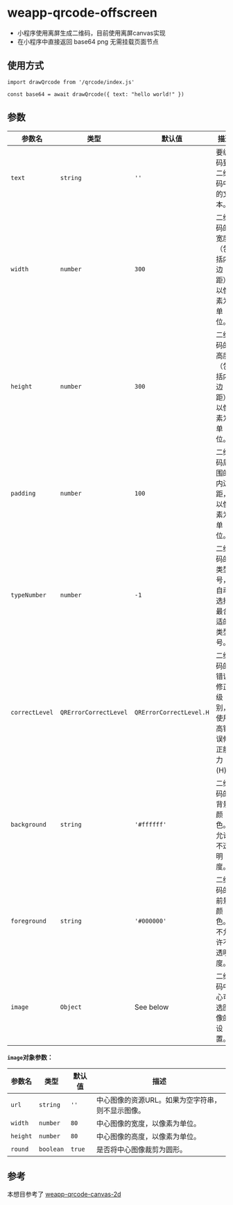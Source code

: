 # weapp-qrcode-offscreen
- 小程序使用离屏生成二维码，目前使用离屏canvas实现
- 在小程序中直接返回 base64 png 无需挂载页面节点


## 使用方式
```
import drawQrcode from '/qrcode/index.js'

const base64 = await drawQrcode({ text: "hello world!" })
 ```


## 参数

| 参数名         | 类型                         | 默认值             | 描述                                   |
|----------------|------------------------------|--------------------|----------------------------------------|
| `text`         | `string`                     | `''`               | 要编码到二维码中的文本。                |
| `width`        | `number`                     | `300`              | 二维码的宽度（包括内边距），以像素为单位。 |
| `height`       | `number`                     | `300`              | 二维码的高度（包括内边距），以像素为单位。 |
| `padding`      | `number`                     | `100`               | 二维码周围的内边距，以像素为单位。       |
| `typeNumber`   | `number`                     | `-1`               | 二维码的类型号，自动选择最合适的类型号。 |
| `correctLevel` | `QRErrorCorrectLevel`        | `QRErrorCorrectLevel.H` | 二维码的错误修正级别，使用高错误修正能力(H)。|
| `background`   | `string`                     | `'#ffffff'`        | 二维码的背景颜色。允许不透明度。                     |
| `foreground`   | `string`                     | `'#000000'`        | 二维码的前景颜色。不允许不透明度。                     |
| `image`        | `Object`                     | See below          | 二维码中心可选图像的设置。              |

**`image`对象参数：**

| 参数名   | 类型      | 默认值     | 描述                                 |
|----------|-----------|------------|--------------------------------------|
| `url`    | `string`  | `''`       | 中心图像的资源URL。如果为空字符串，则不显示图像。|
| `width`  | `number`  | `80`       | 中心图像的宽度，以像素为单位。        |
| `height` | `number`  | `80`       | 中心图像的高度，以像素为单位。        |
| `round`  | `boolean` | `true`     | 是否将中心图像裁剪为圆形。            |


## 参考
本想目参考了 [weapp-qrcode-canvas-2d](https://github.com/DoctorWei/weapp-qrcode-canvas-2d)